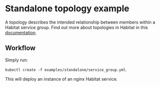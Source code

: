 # Standalone topology example

A topology describes the intended relationship between members within a Habitat service group. Find out more about topologies in Habitat in this [documentation](https://www.habitat.sh/docs/run-packages-topologies/).


## Workflow

Simply run:

  `kubectl create -f examples/standalone/service_group.yml`.

This will deploy an instance of an nginx Habitat service.
